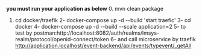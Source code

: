 **you must run your application as below**
0. mvn clean package
1. cd docker/traefik
2- docker-compose up -d --build  'start traefic'
3- cd docker
4- docker-compose up -d --build --scale application=2
5- to test by postman:http://localhost:8082/auth/realms/lmsys-realm/protocol/openid-connect/token
6- and call microservice by traefik http://application.localhost/event-backend/api/events/typevent/_getAll


